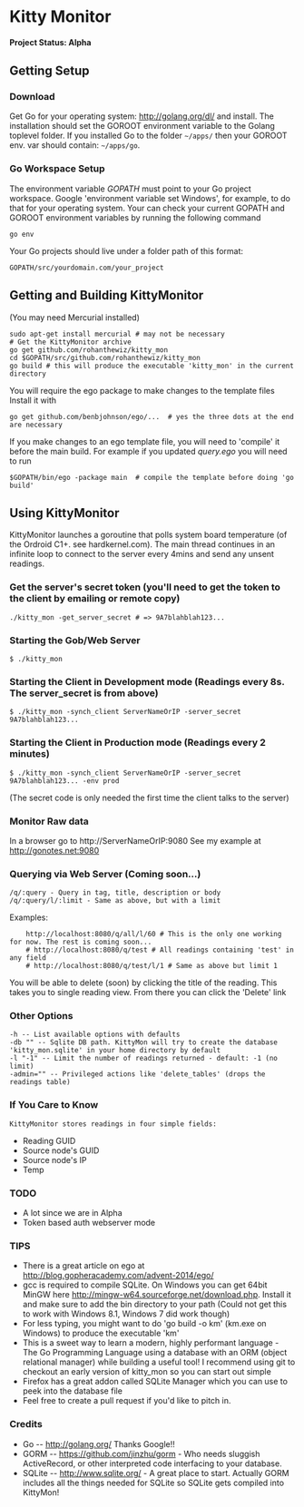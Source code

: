 # Kitty Monitor

#### Project Status: Alpha

## Getting Setup

### Download
Get Go for your operating system: http://golang.org/dl/ and install. The installation should set the GOROOT environment variable to the Golang toplevel folder.
If you installed Go to the folder ```~/apps/``` then your GOROOT env. var should contain: ```~/apps/go```.

### Go Workspace Setup
The environment variable *GOPATH* must point to your Go project workspace. Google 'environment variable set Windows', for example, to do that for your operating system.
Your can check your current GOPATH and GOROOT environment variables by running the following command
```
go env
```

Your Go projects should live under a folder path of this format:
```
GOPATH/src/yourdomain.com/your_project
```

## Getting and Building KittyMonitor
(You may need Mercurial installed)

```
sudo apt-get install mercurial # may not be necessary
# Get the KittyMonitor archive
go get github.com/rohanthewiz/kitty_mon
cd $GOPATH/src/github.com/rohanthewiz/kitty_mon
go build # this will produce the executable 'kitty_mon' in the current directory
```
You will require the ego package to make changes to the template files
Install it with

```
go get github.com/benbjohnson/ego/...  # yes the three dots at the end are necessary
```
If you make changes to an ego template file, you will need to 'compile' it before the main build.
For example if you updated *query.ego* you will need to run

```
$GOPATH/bin/ego -package main  # compile the template before doing 'go build'
```

## Using KittyMonitor
KittyMonitor launches a goroutine that polls system board temperature (of the Ordroid C1+. see hardkernel.com).
The main thread continues in an infinite loop to connect to the server every 4mins and send any unsent readings.

### Get the server's secret token (you'll need to get the token to the client by emailing or remote copy)

```
./kitty_mon -get_server_secret # => 9A7blahblah123...
```

### Starting the Gob/Web Server

```
$ ./kitty_mon
```

### Starting the Client in Development mode (Readings every 8s. The server_secret is from above)

```
$ ./kitty_mon -synch_client ServerNameOrIP -server_secret 9A7blahblah123...
```

### Starting the Client in Production mode (Readings every 2 minutes)

```
$ ./kitty_mon -synch_client ServerNameOrIP -server_secret 9A7blahblah123... -env prod
```
(The secret code is only needed the first time the client talks to the server)

### Monitor Raw data
In a browser go to http://ServerNameOrIP:9080
See my example at http://gonotes.net:9080

### Querying via Web Server (Coming soon...)

	/q/:query - Query in tag, title, description or body
	/q/:query/l/:limit - Same as above, but with a limit

Examples:
```
    http://localhost:8080/q/all/l/60 # This is the only one working for now. The rest is coming soon...
    # http://localhost:8080/q/test # All readings containing 'test' in any field
    # http://localhost:8080/q/test/l/1 # Same as above but limit 1
```
You will be able to delete (soon) by clicking the title of the reading. This takes you to single reading view.
From there you can click the 'Delete' link

### Other Options
    
    -h -- List available options with defaults
    -db "" -- Sqlite DB path. KittyMon will try to create the database 'kitty_mon.sqlite' in your home directory by default
    -l "-1" -- Limit the number of readings returned - default: -1 (no limit)
    -admin="" -- Privileged actions like 'delete_tables' (drops the readings table)

### If You Care to Know
    KittyMonitor stores readings in four simple fields:
-   Reading GUID
-   Source node's GUID
-   Source node's IP
-   Temp

### TODO
- A lot since we are in Alpha
- Token based auth webserver mode

### TIPS
- There is a great article on ego at http://blog.gopheracademy.com/advent-2014/ego/
- gcc is required to compile SQLite. On Windows you can get 64bit MinGW here http://mingw-w64.sourceforge.net/download.php. Install it and make sure to add the bin directory to your path
  (Could not get this to work with Windows 8.1, Windows 7 did work though)
- For less typing, you might want to do 'go build -o km' (km.exe on Windows) to produce the executable 'km'
- This is a sweet way to learn a modern, highly performant language - The Go Programming Language using a database with an ORM (object relational manager) while building a useful tool!
I recommend using git to checkout an early version of kitty_mon so you can start out simple
- Firefox has a great addon called SQLite Manager which you can use to peek into the database file
- Feel free to create a pull request if you'd like to pitch in.

### Credits
- Go -- http://golang.org/  Thanks Google!!
- GORM -- https://github.com/jinzhu/gorm  - Who needs sluggish ActiveRecord, or other interpreted code interfacing to your database.
- SQLite -- http://www.sqlite.org/ - A great place to start. Actually GORM includes all the things needed for SQLite so SQLite gets compiled into KittyMon!
